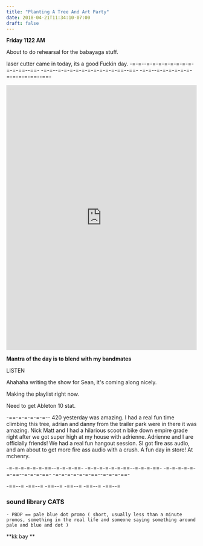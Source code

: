 ```yaml
---
title: "Planting A Tree And Art Party"
date: 2018-04-21T11:34:10-07:00
draft: false
---
```


**Friday 1122 AM**

About to do rehearsal for the babayaga stuff.

laser cutter came in today, its a good Fuckin day.
-=-=--=-=-=-=-=-=-=-=-=-=-==--==- -=-=--=-=-=-=-=-=-=-=-=-=-==--==- -=-=--=-=-=-=-=-=-=-=-=-=-==--==-


<iframe width="100%" height="700" scrolling="no" frameborder="no" allow="autoplay" src="https://w.soundcloud.com/player/?url=https%3A//api.soundcloud.com/tracks/447805092%3Fsecret_token%3Ds-jl18h&color=%23ff5500&auto_play=false&hide_related=false&show_comments=true&show_user=true&show_reposts=false&show_teaser=true&visual=true"></iframe>

**Mantra of the day is to blend with my bandmates**

LISTEN

Ahahaha writing the show for Sean, it's coming along nicely.

Making the playlist right now.

Need to get Ableton 10 stat.

-==-=-=-=-=-=-- 420 yesterday was amazing. I had a real fun time climbing this tree, adrian and danny from the trailer park were in there it was amazing. Nick Matt and I had a hilarious scoot n bike down empire grade right after we got super high at my house with adrienne. Adrienne and I are officially friends! We had a real fun hangout session. SI got fire ass audio, and am about to get more fire ass audio with a crush. A fun day in store! At mchenry.   



-=-=-=-=-=-=-==--=-=-=-==- -=-=-=-=-=-=-==--=-=-=-==- -=-=-=-=-=-=-==--=-=-=-==- -=-=-=-=-=-=-==--=-=-=-==-






-==--= -==--= -==--= -==--= -==--= -==--=
### sound library CATS


    - PBDP == pale blue dot promo ( short, usually less than a minute promos, something in the real life and someone saying something around pale and blue and dot )




**kk bay **
